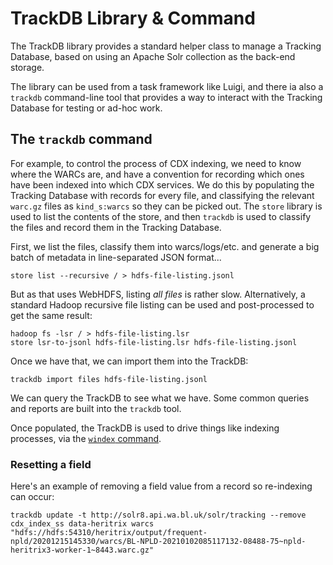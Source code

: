 TrackDB Library & Command
=========================

The TrackDB library provides a standard helper class to manage a Tracking Database, based on using an Apache Solr collection as the back-end storage.

The library can be used from a task framework like Luigi, and there ia also a `trackdb` command-line tool that provides a way to interact with the Tracking Database for testing or ad-hoc work.

The `trackdb` command
---------------------

For example, to control the process of CDX indexing, we need to know where the WARCs are, and have a convention for recording which ones have been indexed into which CDX services.  We do this by populating the Tracking Database with records for every file, and classifying the relevant `warc.gz` files as `kind_s:warcs` so they can be picked out. The `store` library is used to list the contents of the store, and then `trackdb` is used to classify the files and record them in the Tracking Database.

First, we list the files, classify them into warcs/logs/etc. and generate a big batch of metadata in line-separated JSON format...

    store list --recursive / > hdfs-file-listing.jsonl

But as that uses WebHDFS, listing _all files_ is rather slow. Alternatively, a standard Hadoop recursive file listing can be used and post-processed to get the same result:

    hadoop fs -lsr / > hdfs-file-listing.lsr
    store lsr-to-jsonl hdfs-file-listing.lsr hdfs-file-listing.jsonl

Once we have that, we can import them into the TrackDB:

    trackdb import files hdfs-file-listing.jsonl

We can query the TrackDB to see what we have. Some common queries and reports are built into the `trackdb` tool.

Once populated, the TrackDB is used to drive things like indexing processes, via the [`windex` command](../windex/README.md).


### Resetting a field

Here's an example of removing a field value from a record so re-indexing can occur:

```
trackdb update -t http://solr8.api.wa.bl.uk/solr/tracking --remove cdx_index_ss data-heritrix warcs "hdfs://hdfs:54310/heritrix/output/frequent-npld/20201215145330/warcs/BL-NPLD-20210102085117132-08488-75~npld-heritrix3-worker-1~8443.warc.gz"
```
